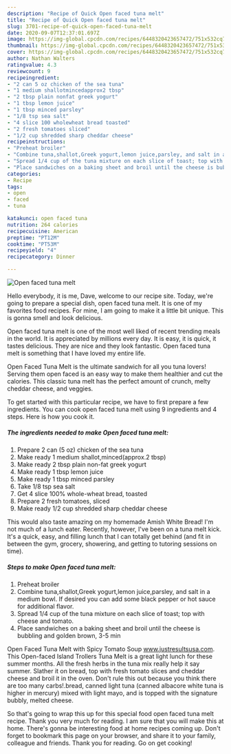 ```yaml
---
description: "Recipe of Quick Open faced tuna melt"
title: "Recipe of Quick Open faced tuna melt"
slug: 3701-recipe-of-quick-open-faced-tuna-melt
date: 2020-09-07T12:37:01.697Z
image: https://img-global.cpcdn.com/recipes/6448320423657472/751x532cq70/open-faced-tuna-melt-recipe-main-photo.jpg
thumbnail: https://img-global.cpcdn.com/recipes/6448320423657472/751x532cq70/open-faced-tuna-melt-recipe-main-photo.jpg
cover: https://img-global.cpcdn.com/recipes/6448320423657472/751x532cq70/open-faced-tuna-melt-recipe-main-photo.jpg
author: Nathan Walters
ratingvalue: 4.3
reviewcount: 9
recipeingredient:
- "2 can 5 oz chicken of the sea tuna"
- "1 medium shallotmincedapprox2 tbsp"
- "2 tbsp plain nonfat greek yogurt"
- "1 tbsp lemon juice"
- "1 tbsp minced parsley"
- "1/8 tsp sea salt"
- "4 slice 100 wholewheat bread toasted"
- "2 fresh tomatoes sliced"
- "1/2 cup shredded sharp cheddar cheese"
recipeinstructions:
- "Preheat broiler"
- "Combine tuna,shallot,Greek yogurt,lemon juice,parsley, and salt in a medium bowl. If desired you can add some black pepper or hot sauce for additional flavor."
- "Spread 1/4 cup of the tuna mixture on each slice of toast; top with cheese and tomato."
- "Place sandwiches on a baking sheet and broil until the cheese is bubbling and golden brown, 3-5 min"
categories:
- Recipe
tags:
- open
- faced
- tuna

katakunci: open faced tuna 
nutrition: 264 calories
recipecuisine: American
preptime: "PT12M"
cooktime: "PT53M"
recipeyield: "4"
recipecategory: Dinner

---
```



![Open faced tuna melt](https://img-global.cpcdn.com/recipes/6448320423657472/751x532cq70/open-faced-tuna-melt-recipe-main-photo.jpg)

Hello everybody, it is me, Dave, welcome to our recipe site. Today, we're going to prepare a special dish, open faced tuna melt. It is one of my favorites food recipes. For mine, I am going to make it a little bit unique. This is gonna smell and look delicious.

Open faced tuna melt is one of the most well liked of recent trending meals in the world. It is appreciated by millions every day. It is easy, it is quick, it tastes delicious. They are nice and they look fantastic. Open faced tuna melt is something that I have loved my entire life.

Open Faced Tuna Melt is the ultimate sandwich for all you tuna lovers! Serving them open faced is an easy way to make them healthier and cut the calories. This classic tuna melt has the perfect amount of crunch, melty cheddar cheese, and veggies.


To get started with this particular recipe, we have to first prepare a few ingredients. You can cook open faced tuna melt using 9 ingredients and 4 steps. Here is how you cook it.

<!--inarticleads1-->

##### The ingredients needed to make Open faced tuna melt:

1. Prepare 2 can (5 oz) chicken of the sea tuna
1. Make ready 1 medium shallot,minced(approx.2 tbsp)
1. Make ready 2 tbsp plain non-fat greek yogurt
1. Make ready 1 tbsp lemon juice
1. Make ready 1 tbsp minced parsley
1. Take 1/8 tsp sea salt
1. Get 4 slice 100% whole-wheat bread, toasted
1. Prepare 2 fresh tomatoes, sliced
1. Make ready 1/2 cup shredded sharp cheddar cheese


This would also taste amazing on my homemade Amish White Bread! I&#39;m not much of a lunch eater. Recently, however, I&#39;ve been on a tuna melt kick. It&#39;s a quick, easy, and filling lunch that I can totally get behind (and fit in between the gym, grocery, showering, and getting to tutoring sessions on time). 

<!--inarticleads2-->

##### Steps to make Open faced tuna melt:

1. Preheat broiler
1. Combine tuna,shallot,Greek yogurt,lemon juice,parsley, and salt in a medium bowl. If desired you can add some black pepper or hot sauce for additional flavor.
1. Spread 1/4 cup of the tuna mixture on each slice of toast; top with cheese and tomato.
1. Place sandwiches on a baking sheet and broil until the cheese is bubbling and golden brown, 3-5 min


Open Faced Tuna Melt with Spicy Tomato Soup www.justresultsusa.com. This Open-faced Island Trollers Tuna Melt is a great light lunch for these summer months. All the fresh herbs in the tuna mix really help it say summer. Slather it on bread, top with fresh tomato slices and cheddar cheese and broil it in the oven. Don&#39;t rule this out because you think there are too many carbs!.bread, canned light tuna (canned albacore white tuna is higher in mercury) mixed with light mayo, and is topped with the signature bubbly, melted cheese. 

So that's going to wrap this up for this special food open faced tuna melt recipe. Thank you very much for reading. I am sure that you will make this at home. There's gonna be interesting food at home recipes coming up. Don't forget to bookmark this page on your browser, and share it to your family, colleague and friends. Thank you for reading. Go on get cooking!
